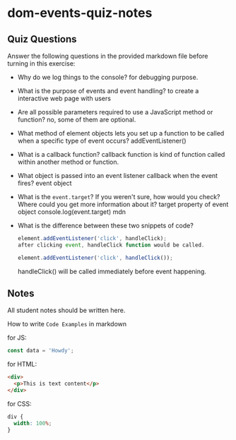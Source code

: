# dom-events-quiz-notes

## Quiz Questions

Answer the following questions in the provided markdown file before turning in this exercise:

- Why do we log things to the console?
  for debugging purpose.

- What is the purpose of events and event handling?
  to create a interactive web page with users

- Are all possible parameters required to use a JavaScript method or function?
  no, some of them are optional.

- What method of element objects lets you set up a function to be called when a specific type of event occurs?
  addEventListener()

- What is a callback function?
  callback function is kind of function called within another method or function.

- What object is passed into an event listener callback when the event fires?
  event object

- What is the `event.target`? If you weren't sure, how would you check? Where could you get more information about it?
  target property of event object
  console.log(event.target)
  mdn

- What is the difference between these two snippets of code?
  ```js
  element.addEventListener('click', handleClick);
  after clicking event, handleClick function would be called.
  ```
  ```js
  element.addEventListener('click', handleClick());
  ```
  handleClick() will be called immediately before event happening.

## Notes

All student notes should be written here.

How to write `Code Examples` in markdown

for JS:

```javascript
const data = 'Howdy';
```

for HTML:

```html
<div>
  <p>This is text content</p>
</div>
```

for CSS:

```css
div {
  width: 100%;
}
```
